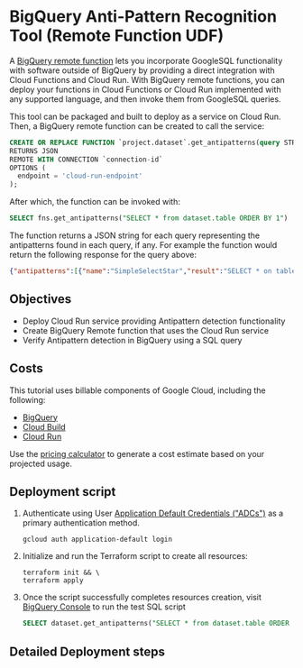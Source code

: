 # BigQuery Anti-Pattern Recognition Tool (Remote Function UDF)

A [BigQuery remote function](https://cloud.google.com/bigquery/docs/remote-functions) lets you incorporate GoogleSQL functionality with software outside of BigQuery by providing a direct integration with Cloud Functions and Cloud Run. With BigQuery remote functions, you can deploy your functions in Cloud Functions or Cloud Run implemented with any supported language, and then invoke them from GoogleSQL queries.

This tool can be packaged and built to deploy as a service on Cloud Run. Then, a BigQuery remote function can be created to call the service:

``` sql
CREATE OR REPLACE FUNCTION `project.dataset`.get_antipatterns(query STRING)
RETURNS JSON
REMOTE WITH CONNECTION `connection-id`
OPTIONS (
  endpoint = 'cloud-run-endpoint'
);
```

After which, the function can be invoked with:
```sql
SELECT fns.get_antipatterns("SELECT * from dataset.table ORDER BY 1")
```

The function returns a JSON string for each query representing the antipatterns found in each query, if any. For example the function would return the following response for the query above:

``` json
{"antipatterns":[{"name":"SimpleSelectStar","result":"SELECT * on table: dataset. Check that all columns are needed."},{"name":"OrderByWithoutLimit","result":"ORDER BY clause without LIMIT at line 1."}]}
```


## Objectives

* Deploy Cloud Run service providing Antipattern detection functionality
* Create BigQuery Remote function that uses the Cloud Run service
* Verify Antipattern detection in BigQuery using a SQL query

## Costs

This tutorial uses billable components of Google Cloud, including the following:

* [BigQuery](https://cloud.google.com/bigquery/pricing)
* [Cloud Build](https://cloud.google.com/build/pricing)
* [Cloud Run](https://cloud.google.com/run/pricing)

Use the [pricing calculator](https://cloud.google.com/products/calculator) to generate a cost estimate based on your
projected usage.

## Deployment script

1.  Authenticate using User [Application Default Credentials ("ADCs")](https://cloud.google.com/sdk/gcloud/reference/auth/application-default) as a primary authentication method.
    ```shell
    gcloud auth application-default login
    ```

2.  Initialize and run the Terraform script to create all resources:

    ```shell
    terraform init && \
    terraform apply
    ```

3.  Once the script successfully completes resources creation,
    visit [BigQuery Console](https://console.cloud.google.com/bigquery)
    to run the test SQL script

    ```sql
    SELECT dataset.get_antipatterns("SELECT * from dataset.table ORDER BY 1")

      ```


## Detailed Deployment steps